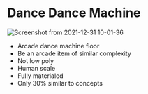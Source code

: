 # Dance Dance Machine

![Screenshot from 2021-12-31 10-01-36](https://user-images.githubusercontent.com/32321/147834891-0a4101a1-0589-49ef-b57e-6ca72f4c9f60.png)


* Arcade dance machine floor
* Be an arcade item of similar complexity
* Not low poly
* Human scale
* Fully materialed
* Only 30% similar to concepts

